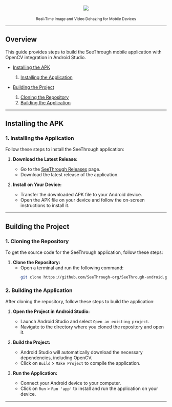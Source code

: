 <h1 align="center"><img src="https://capsule-render.vercel.app/api?type=waving&height=300&color=gradient&text=SeeThrough&textBg=false&reversal=false&animation=fadeIn&desc=See%20Clearly,%20Act%20Swiftly&descAlign=49&descAlignY=62"></h1>

<p align="center"><sup>Real-Time Image and Video Dehazing for Mobile Devices</sup></p>

---

## Overview

This guide provides steps to build the SeeThrough mobile application with OpenCV integration in Android Studio.

* [Installing the APK](#installing-the-apk)
   1. [Installing the Application](#installing-the-application)

* [Building the Project](#building-the-project)
  1. [Cloning the Repository](#cloning-the-repository)
  2. [Building the Application](#building-the-application)

---

## Installing the APK

### 1. Installing the Application

Follow these steps to install the SeeThrough application:

1. **Download the Latest Release:**
   - Go to the [SeeThrough Releases](https://github.com/SeeThrough-org/SeeThrough-android/releases/) page.
   - Download the latest release of the application.

2. **Install on Your Device:**
   - Transfer the downloaded APK file to your Android device.
   - Open the APK file on your device and follow the on-screen instructions to install it.

---

## Building the Project

### 1. Cloning the Repository

To get the source code for the SeeThrough application, follow these steps:

1. **Clone the Repository:**
   - Open a terminal and run the following command:
     ```sh
     git clone https://github.com/SeeThrough-org/SeeThrough-android.git
     ```

### 2. Building the Application

After cloning the repository, follow these steps to build the application:

1. **Open the Project in Android Studio:**
   - Launch Android Studio and select `Open an existing project`.
   - Navigate to the directory where you cloned the repository and open it.

2. **Build the Project:**
   - Android Studio will automatically download the necessary dependencies, including OpenCV.
   - Click on `Build` > `Make Project` to compile the application.

3. **Run the Application:**
   - Connect your Android device to your computer.
   - Click on `Run` > `Run 'app'` to install and run the application on your device.

---